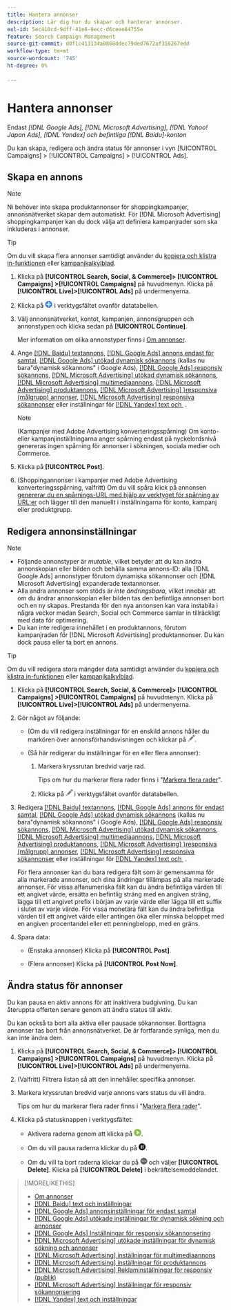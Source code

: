 ```yaml
---
title: Hantera annonser
description: Lär dig hur du skapar och hanterar annonser.
exl-id: 5ec410cd-9dff-41e6-9ecc-d6ceee84755e
feature: Search Campaign Management
source-git-commit: d0f1c413134a0868ddec79ded7672af316267edd
workflow-type: tm+mt
source-wordcount: '745'
ht-degree: 0%

---
```


# Hantera annonser

Endast *[!DNL Google Ads], [!DNL Microsoft Advertising], [!DNL Yahoo! Japan Ads], [!DNL Yandex] och befintliga [!DNL Baidu]-konton*

Du kan skapa, redigera och ändra status för annonser i vyn [!UICONTROL Campaigns] > [!UICONTROL Campaigns] > [!UICONTROL Ads].

## Skapa en annons

>[!NOTE]
>
>Ni behöver inte skapa produktannonser för shoppingkampanjer, annonsnätverket skapar dem automatiskt. För [!DNL Microsoft Advertising] shoppingkampanjer kan du dock välja att definiera kampanjrader som ska inkluderas i annonser.

>[!TIP]
>
>Om du vill skapa flera annonser samtidigt använder du [kopiera och klistra in-funktionen](/help/search-social-commerce/campaign-management/campaigns/copy-paste.md) eller [kampanjkalkylblad](/help/search-social-commerce/campaign-management/bulksheets/bulksheet-about.md).

1. Klicka på **[!UICONTROL Search, Social, & Commerce]> [!UICONTROL Campaigns] >[!UICONTROL Campaigns]** på huvudmenyn. Klicka på **[!UICONTROL Live]>[!UICONTROL Ads]** på undermenyerna.

1. Klicka på ![Skapa](/help/search-social-commerce/assets/add.png "Skapa") i verktygsfältet ovanför datatabellen.

1. Välj annonsnätverket, kontot, kampanjen, annonsgruppen och annonstypen och klicka sedan på **[!UICONTROL Continue]**.

   Mer information om olika annonstyper finns i [Om annonser](ad-about.md).

1. Ange [[!DNL Baidu] textannons](ad-settings-baidu-text.md), [[!DNL Google Ads] annons endast för samtal](ad-settings-google-call.md), [[!DNL Google Ads] utökad dynamisk sökannons](ad-settings-google-dsa.md) (kallas nu bara&quot;dynamisk sökannons&quot; i Google Ads), [[!DNL Google Ads] responsiv sökannons](ad-settings-google-rsa.md), [[!DNL Microsoft Advertising] utökad dynamisk sökannons](ad-settings-microsoft-dsa.md), [[!DNL Microsoft Advertising] multimediaannons](ad-settings-microsoft-multimedia.md), [[!DNL Microsoft Advertising] produktannons](ad-settings-microsoft-product.md),   [[!DNL Microsoft Advertising] &rbrace;responsiva (målgrupp) annonser](ad-settings-microsoft-responsive.md), [[!DNL Microsoft Advertising] responsiva sökannonser](ad-settings-microsoft-rsa.md) eller inställningar för [[!DNL Yandex] text och &#x200B;](ad-settings-yandex-text.md) .

   >[!NOTE]
   >
   >(Kampanjer med Adobe Advertising konverteringsspårning) Om konto- eller kampanjinställningarna anger spårning endast på nyckelordsnivå genereras ingen spårning för annonser i sökningen, sociala medier och Commerce.

1. Klicka på **[!UICONTROL Post]**.

1. (Shoppingannonser i kampanjer med Adobe Advertising konverteringsspårning, valfritt) Om du vill spåra klick på annonsen [genererar du en spårnings-URL med hjälp av verktyget för spårning av URL:er](/help/search-social-commerce/tools/click-tracking-url-generate.md) och lägger till den manuellt i inställningarna för konto, kampanj eller produktgrupp.

## Redigera annonsinställningar

>[!NOTE]
>
>* Följande annonstyper är *mutable*, vilket betyder att du kan ändra annonskopian eller bilden och behålla samma annons-ID: alla [!DNL Google Ads] annonstyper förutom dynamiska sökannonser och [!DNL Microsoft Advertising] expanderade textannonser.
>* Alla andra annonser som stöds är *inte ändringsbara*, vilket innebär att om du ändrar annonskopian eller bilden tas den befintliga annonsen bort och en ny skapas. Prestanda för den nya annonsen kan vara instabila i några veckor medan Search, Social och Commerce samlar in tillräckligt med data för optimering.
>* Du kan inte redigera innehållet i en produktannons, förutom kampanjraden för [!DNL Microsoft Advertising] produktannonser. Du kan dock pausa eller ta bort en annons.

>[!TIP]
>
>Om du vill redigera stora mängder data samtidigt använder du [kopiera och klistra in-funktionen](/help/search-social-commerce/campaign-management/campaigns/copy-paste.md) eller [kampanjkalkylblad](/help/search-social-commerce/campaign-management/bulksheets/bulksheet-about.md).

1. Klicka på **[!UICONTROL Search, Social, & Commerce]> [!UICONTROL Campaigns] >[!UICONTROL Campaigns]** på huvudmenyn. Klicka på **[!UICONTROL Live]>[!UICONTROL Ads]** på undermenyerna.

1. Gör något av följande:

   * (Om du vill redigera inställningar för en enskild annons håller du markören över annonsförhandsvisningen och klickar på ![Redigera](/help/search-social-commerce/assets/edit.png "Redigera").

   * (Så här redigerar du inställningar för en eller flera annonser):

      1. Markera kryssrutan bredvid varje rad.

         Tips om hur du markerar flera rader finns i &quot;[Markera flera rader](/help/search-social-commerce/common-tasks/navigation-editing-selection/multiple-rows-select.md)&quot;.

      1. Klicka på ![Redigera](/help/search-social-commerce/assets/edit.png "Redigera") i verktygsfältet ovanför datatabellen.

1. Redigera [[!DNL Baidu] textannons](ad-settings-baidu-text.md), [[!DNL Google Ads] annons för endast samtal](ad-settings-google-call.md), [[!DNL Google Ads] utökad dynamisk sökannons](ad-settings-google-dsa.md) (kallas nu bara&quot;dynamisk sökannons&quot; i Google Ads), [[!DNL Google Ads] responsiv sökannons](ad-settings-google-rsa.md), [[!DNL Microsoft Advertising] utökad dynamisk sökannons](ad-settings-microsoft-dsa.md), [[!DNL Microsoft Advertising] multimediaannons](ad-settings-microsoft-multimedia.md), [[!DNL Microsoft Advertising] produktannons](ad-settings-microsoft-product.md),   [[!DNL Microsoft Advertising] &rbrace;responsiva (målgrupp) annonser](ad-settings-microsoft-responsive.md), [[!DNL Microsoft Advertising] responsiva sökannonser](ad-settings-microsoft-rsa.md) eller inställningar för [[!DNL Yandex] text och &#x200B;](ad-settings-yandex-text.md) .

   För flera annonser kan du bara redigera fält som är gemensamma för alla markerade annonser, och dina ändringar tillämpas på alla markerade annonser. För vissa alfanumeriska fält kan du ändra befintliga värden till ett angivet värde, ersätta en befintlig sträng med en angiven sträng, lägga till ett angivet prefix i början av varje värde eller lägga till ett suffix i slutet av varje värde. För vissa monetära fält kan du ändra befintliga värden till ett angivet värde eller antingen öka eller minska beloppet med en angiven procentandel eller ett penningbelopp, med en gräns.

1. Spara data:

   * (Enstaka annonser) Klicka på **[!UICONTROL Post]**.

   * (Flera annonser) Klicka på **[!UICONTROL Post Now]**.

## Ändra status för annonser

Du kan pausa en aktiv annons för att inaktivera budgivning. Du kan återuppta offerten senare genom att ändra status till aktiv.

Du kan också ta bort alla aktiva eller pausade sökannonser. Borttagna annonser tas bort från annonsnätverket. De är fortfarande synliga, men du kan inte ändra dem.

1. Klicka på **[!UICONTROL Search, Social, & Commerce]> [!UICONTROL Campaigns] >[!UICONTROL Campaigns]** på huvudmenyn. Klicka på **[!UICONTROL Live]>[!UICONTROL Ads]** på undermenyerna.

1. (Valfritt) Filtrera listan så att den innehåller specifika annonser.

1. Markera kryssrutan bredvid varje annons vars status du vill ändra.

   Tips om hur du markerar flera rader finns i &quot;[Markera flera rader](/help/search-social-commerce/common-tasks/navigation-editing-selection/multiple-rows-select.md)&quot;.

1. Klicka på statusknappen i verktygsfältet:

   * Aktivera raderna genom att klicka på ![Aktivera](/help/search-social-commerce/assets/activate.png "Aktivera").

   * Om du vill pausa raderna klickar du på ![Paus](/help/search-social-commerce/assets/pause.png "Paus").

   * Om du vill ta bort raderna klickar du på ![Mer](/help/search-social-commerce/assets/more.png "Mer") och väljer **[!UICONTROL Delete]**. Klicka på **[!UICONTROL Delete]** i bekräftelsemeddelandet.

>[!MORELIKETHIS]
>
>* [Om annonser](ad-about.md)
>* [[!DNL Baidu] text och inställningar](ad-settings-baidu-text.md)
>* [[!DNL Google Ads] annonsinställningar för endast samtal](ad-settings-google-call.md)
>* [[!DNL Google Ads] utökade inställningar för dynamisk sökning och annonser](ad-settings-google-dsa.md)
>* [[!DNL Google Ads] Inställningar för responsiv sökannonsering](ad-settings-google-rsa.md)
>* [[!DNL Microsoft Advertising] utökade inställningar för dynamisk sökning och annonser](ad-settings-microsoft-dsa.md)
>* [[!DNL Microsoft Advertising] inställningar för multimediaannons](ad-settings-microsoft-multimedia.md)
>* [[!DNL Microsoft Advertising] inställningar för produktannons](ad-settings-microsoft-product.md)
>* [[!DNL Microsoft Advertising] Reklaminställningar för responsiv (publik)](ad-settings-microsoft-responsive.md)
>* [[!DNL Microsoft Advertising] Inställningar för responsiv sökannonsering](ad-settings-microsoft-rsa.md)
>* [[!DNL Yandex] text och inställningar](ad-settings-yandex-text.md)
